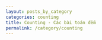 ```yaml
---
layout: posts_by_category
categories: counting
title: Counting - Các bài toán đếm
permalink: /category/counting
---
```

